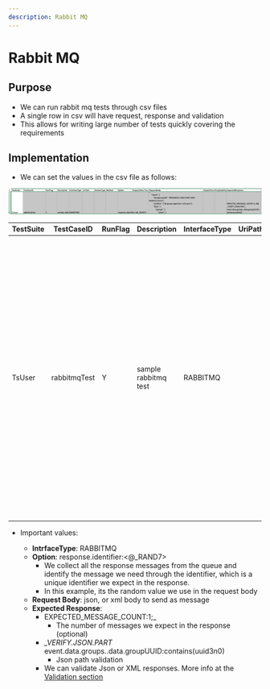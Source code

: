 ```yaml
---
description: Rabbit MQ
---
```


# Rabbit MQ

## Purpose

* We can run rabbit mq tests through csv files
* A single row in csv will have request, response and validation
* This allows for writing large number of tests quickly covering the requirements

## Implementation

* We can set the values in the csv file as follows:

![](<../../.gitbook/assets/image (105).png>)



| TestSuite | TestCaseID   | RunFlag | Description          | InterfaceType | UriPath | ContentType | Method | Option                         | RequestHeader | TemplateFile | RequestBody                                                                                                                                                                                                                                                                                                                                                                                                                                                                                                           | OutputParam | RespCodeExp | ExpectedResponse                                                                                      | TcComments |
| --------- | ------------ | ------- | -------------------- | ------------- | ------- | ----------- | ------ | ------------------------------ | ------------- | ------------ | --------------------------------------------------------------------------------------------------------------------------------------------------------------------------------------------------------------------------------------------------------------------------------------------------------------------------------------------------------------------------------------------------------------------------------------------------------------------------------------------------------------------- | ----------- | ----------- | ----------------------------------------------------------------------------------------------------- | ---------- |
| TsUser    | rabbitmqTest | Y       | sample rabbitmq test | RABBITMQ      |         |             |        | response.identifier:<@\_RAND7> |               |              | { "event": { "breadcrumbId":   "BREADCRU-SING-PART-INDI-AAAA11111111", "profiles": \["de.group.ingestion-1.0.0.json"], "data": { "groups": { "event": { "breadcrumbId": "BREADCRU-SING-PART-INDI-AAAA11111111", "dataFabricId": "AAAAAAAA-AAAA-AAAA-AAAA-AAAA11111111", "domain": "PARTY", "profile": "de.group-1.0.0.json", "data": { "groupUUID": "<@\_RAND7>", "groupType": "individual", "individualId": "AAAAAAAA-AAAA-1111", "familyName": "AAAA1", "groupStatus": "inactive", "communication": \[] } } } } } } |             |             | EXPECTED_MESSAGE\_COUNT:1; && \_VERIFY.JSON.PART_ event.data.groups..data.groupUUID:contains(uuid3n0) |            |

*   Important values:

    * **IntrfaceType**: RABBITMQ
    * **Option**: response.identifier:<@\_RAND7>
      * We collect all the response messages from the queue and identify the message we need through the identifier, which is a unique identifier we expect in the response.&#x20;
      * In this example, its the random value we use in the request body
    * **Request Body**: json, or xml body to send as message
    * **Expected Response**:&#x20;
      * EXPECTED_MESSAGE\_COUNT:1;_&#x20;
        * The number of messages we expect in the response (optional)
      * _\_VERIFY.JSON.PART_ event.data.groups..data.groupUUID:contains(uuid3n0)
        * Json path validation
      * We can validate Json or XML responses. More info at the [Validation section](https://docs.autonomx.io/service-level-testing/validation)

